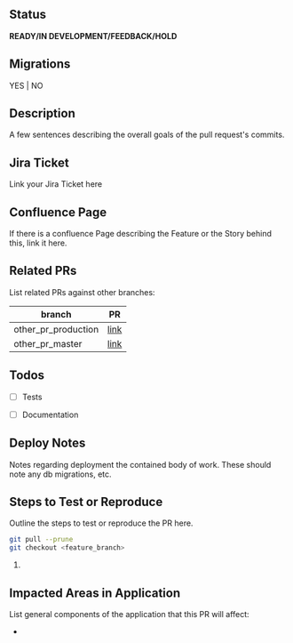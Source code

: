 ## Status
**READY/IN DEVELOPMENT/FEEDBACK/HOLD**

## Migrations
YES | NO

## Description
A few sentences describing the overall goals of the pull request's commits.

## Jira Ticket
Link your Jira Ticket here

## Confluence Page
If there is a confluence Page describing the Feature or the Story behind this, link it here.

## Related PRs
List related PRs against other branches:

branch | PR
------ | ------
other_pr_production | [link]()
other_pr_master | [link]()


## Todos
- [ ] Tests
- [ ] Documentation


## Deploy Notes
Notes regarding deployment the contained body of work.  These should note any
db migrations, etc.

## Steps to Test or Reproduce
Outline the steps to test or reproduce the PR here.

```sh
git pull --prune
git checkout <feature_branch>
```

1. 

## Impacted Areas in Application
List general components of the application that this PR will affect:

* 
